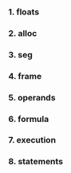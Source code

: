 ### 1. floats 
### 2. alloc
### 3. seg
### 4. frame
### 5. operands
### 6. formula
### 7. execution
### 8. statements
